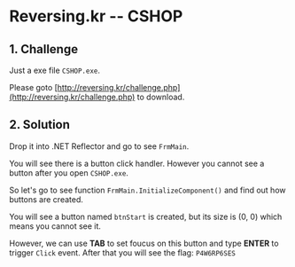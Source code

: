 # Reversing.kr -- CSHOP

## 1. Challenge

Just a exe file `CSHOP.exe`.

Please goto [http://reversing.kr/challenge.php](http://reversing.kr/challenge.php) to download.

## 2. Solution

Drop it into .NET Reflector and go to see `FrmMain`.

You will see there is a button click handler. However you cannot see a button after you open `CSHOP.exe`.

So let's go to see function `FrmMain.InitializeComponent()` and find out how buttons are created.

You will see a button named `btnStart` is created, but its size is (0, 0) which means you cannot see it.

However, we can use __TAB__ to set foucus on this button and type __ENTER__ to trigger `Click` event. After that you will see the flag: `P4W6RP6SES`
